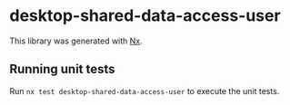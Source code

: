# desktop-shared-data-access-user

This library was generated with [Nx](https://nx.dev).


## Running unit tests

Run `nx test desktop-shared-data-access-user` to execute the unit tests.

